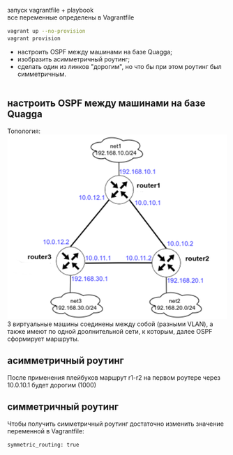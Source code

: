 запуск vagrantfile + playbook<br>
все переменные определены в Vagrantfile<br>

```bash
vagrant up --no-provision
vagrant provision
```

- настроить OSPF между машинами на базе Quagga;<br>
- изобразить асимметричный роутинг;<br>
- сделать один из линков "дорогим", но что бы при этом роутинг был симметричным.<br><br>

<h2>настроить OSPF между машинами на базе Quagga</h2>
Топология:<br>
<img src=".//screenshots//schema.png"></img>
3 виртуальные машины соединены между собой (разными VLAN), а также имеют по одной доолнительной сети, к которым, далее OSPF сформирует маршруты.

<h2>асимметричный роутинг</h2>
После применения плейбуков маршрут r1-r2 на первом роутере через 10.0.10.1 будет дорогим (1000)<br>

<h2>симметричный роутинг</h2>
Чтобы получить симметричный роутинг достаточно изменить значение переменной в Vagrantfile:<br>

```bash
symmetric_routing: true
```